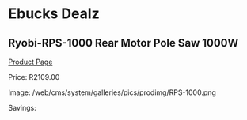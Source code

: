 
# Ebucks Dealz
## Ryobi-RPS-1000 Rear Motor Pole Saw 1000W
[Product Page](https://www.ebucks.com/web/shop/productSelected.do?prodId=1220070923&catId=1235224419)

Price: R2109.00

Image: /web/cms/system/galleries/pics/prodimg/RPS-1000.png

Savings: 


	